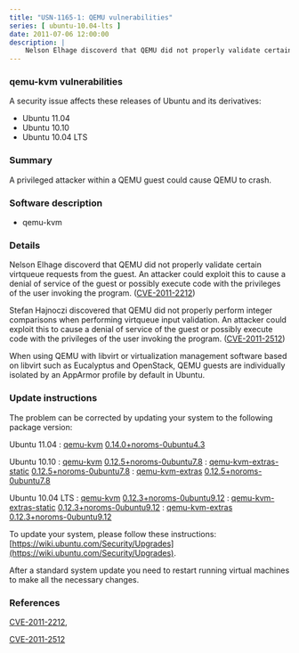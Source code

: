 ```yaml
---
title: "USN-1165-1: QEMU vulnerabilities"
series: [ ubuntu-10.04-lts ]
date: 2011-07-06 12:00:00
description: |
    Nelson Elhage discoverd that QEMU did not properly validate certain virtqueue requests from the guest. An attacker could exploit this to cause a denial of service of the guest or possibly execute code with the privileges of the user invoking the program. ([CVE-2011-2212](http://people.ubuntu.com/~ubuntu-security/cve/CVE-2011-2212))
--- 
```

 
### qemu-kvm vulnerabilities

A security issue affects these releases of Ubuntu and its derivatives:

* Ubuntu 11.04
* Ubuntu 10.10
* Ubuntu 10.04 LTS

### Summary

A privileged attacker within a QEMU guest could cause QEMU to crash. 

### Software description

* qemu-kvm 

### Details

Nelson Elhage discoverd that QEMU did not properly validate certain virtqueue requests from the guest. An attacker could exploit this to cause a denial of service of the guest or possibly execute code with the privileges of the user invoking the program. ([CVE-2011-2212](http://people.ubuntu.com/~ubuntu-security/cve/CVE-2011-2212))

Stefan Hajnoczi discovered that QEMU did not properly perform integer comparisons when performing virtqueue input validation. An attacker could exploit this to cause a denial of service of the guest or possibly execute code with the privileges of the user invoking the program. ([CVE-2011-2512](http://people.ubuntu.com/~ubuntu-security/cve/CVE-2011-2512))

When using QEMU with libvirt or virtualization management software based on libvirt such as Eucalyptus and OpenStack, QEMU guests are individually isolated by an AppArmor profile by default in Ubuntu. 

### Update instructions

The problem can be corrected by updating your system to the following package version:

Ubuntu 11.04
 : [qemu-kvm](https://launchpad.net/ubuntu/+source/qemu-kvm) <span> [0.14.0+noroms-0ubuntu4.3](https://launchpad.net/ubuntu/+source/qemu-kvm/0.14.0+noroms-0ubuntu4.3) </span> 

Ubuntu 10.10
 : [qemu-kvm](https://launchpad.net/ubuntu/+source/qemu-kvm) <span> [0.12.5+noroms-0ubuntu7.8](https://launchpad.net/ubuntu/+source/qemu-kvm/0.12.5+noroms-0ubuntu7.8) </span> 
 : [qemu-kvm-extras-static](https://launchpad.net/ubuntu/+source/qemu-kvm) <span> [0.12.5+noroms-0ubuntu7.8](https://launchpad.net/ubuntu/+source/qemu-kvm/0.12.5+noroms-0ubuntu7.8) </span> 
 : [qemu-kvm-extras](https://launchpad.net/ubuntu/+source/qemu-kvm) <span> [0.12.5+noroms-0ubuntu7.8](https://launchpad.net/ubuntu/+source/qemu-kvm/0.12.5+noroms-0ubuntu7.8) </span> 

Ubuntu 10.04 LTS
 : [qemu-kvm](https://launchpad.net/ubuntu/+source/qemu-kvm) <span> [0.12.3+noroms-0ubuntu9.12](https://launchpad.net/ubuntu/+source/qemu-kvm/0.12.3+noroms-0ubuntu9.12) </span> 
 : [qemu-kvm-extras-static](https://launchpad.net/ubuntu/+source/qemu-kvm) <span> [0.12.3+noroms-0ubuntu9.12](https://launchpad.net/ubuntu/+source/qemu-kvm/0.12.3+noroms-0ubuntu9.12) </span> 
 : [qemu-kvm-extras](https://launchpad.net/ubuntu/+source/qemu-kvm) <span> [0.12.3+noroms-0ubuntu9.12](https://launchpad.net/ubuntu/+source/qemu-kvm/0.12.3+noroms-0ubuntu9.12) </span> 

To update your system, please follow these instructions: [https://wiki.ubuntu.com/Security/Upgrades](https://wiki.ubuntu.com/Security/Upgrades).

After a standard system update you need to restart running virtual machines to make all the necessary changes. 

### References

 [CVE-2011-2212](http://people.ubuntu.com/~ubuntu-security/cve/CVE-2011-2212), 

 [CVE-2011-2512](http://people.ubuntu.com/~ubuntu-security/cve/CVE-2011-2512)
 

